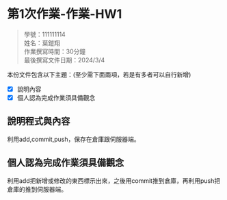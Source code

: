 # 第1次作業-作業-HW1
>
>學號：111111114
><br />
>姓名：葉鎧翔
><br />
>作業撰寫時間：30分鐘
><br />
>最後撰寫文件日期：2024/3/4
>

本份文件包含以下主題：(至少需下面兩項，若是有多者可以自行新增)
- [x] 說明內容
- [x] 個人認為完成作業須具備觀念

## 說明程式與內容
利用add,commit,push，保存在倉庫跟伺服器端。
## 個人認為完成作業須具備觀念

利用add把新增或修改的東西標示出來，之後用commit推到倉庫，再利用push把倉庫的推到伺服器端。